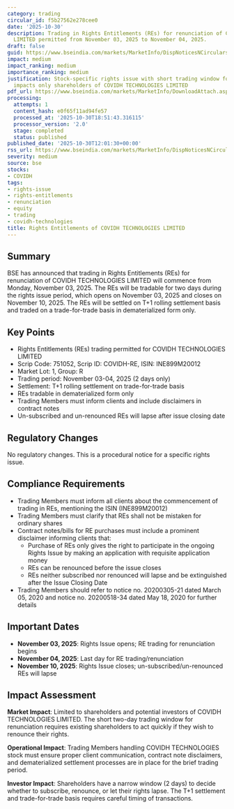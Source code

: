 ```yaml
---
category: trading
circular_id: f5b27562e278cee0
date: '2025-10-30'
description: Trading in Rights Entitlements (REs) for renunciation of COVIDH TECHNOLOGIES
  LIMITED permitted from November 03, 2025 to November 04, 2025.
draft: false
guid: https://www.bseindia.com/markets/MarketInfo/DispNoticesNCirculars.aspx?Noticeid={385F7A1B-B0E3-4B58-8F97-F5A31CA7F0DC}&noticeno=20251030-16&dt=10/30/2025&icount=16&totcount=63&flag=0
impact: medium
impact_ranking: medium
importance_ranking: medium
justification: Stock-specific rights issue with short trading window for renunciation;
  impacts only shareholders of COVIDH TECHNOLOGIES LIMITED
pdf_url: https://www.bseindia.com/markets/MarketInfo/DownloadAttach.aspx?id=20251030-16&attachedId=
processing:
  attempts: 1
  content_hash: e0f65f11ad94fe57
  processed_at: '2025-10-30T18:51:43.316115'
  processor_version: '2.0'
  stage: completed
  status: published
published_date: '2025-10-30T12:01:30+00:00'
rss_url: https://www.bseindia.com/markets/MarketInfo/DispNoticesNCirculars.aspx?Noticeid={385F7A1B-B0E3-4B58-8F97-F5A31CA7F0DC}&noticeno=20251030-16&dt=10/30/2025&icount=16&totcount=63&flag=0
severity: medium
source: bse
stocks:
- COVIDH
tags:
- rights-issue
- rights-entitlements
- renunciation
- equity
- trading
- covidh-technologies
title: Rights Entitlements of COVIDH TECHNOLOGIES LIMITED
---
```


## Summary

BSE has announced that trading in Rights Entitlements (REs) for renunciation of COVIDH TECHNOLOGIES LIMITED will commence from Monday, November 03, 2025. The REs will be tradable for two days during the rights issue period, which opens on November 03, 2025 and closes on November 10, 2025. The REs will be settled on T+1 rolling settlement basis and traded on a trade-for-trade basis in dematerialized form only.

## Key Points

- Rights Entitlements (REs) trading permitted for COVIDH TECHNOLOGIES LIMITED
- Scrip Code: 751052, Scrip ID: COVIDH-RE, ISIN: INE899M20012
- Market Lot: 1, Group: R
- Trading period: November 03-04, 2025 (2 days only)
- Settlement: T+1 rolling settlement on trade-for-trade basis
- REs tradable in dematerialized form only
- Trading Members must inform clients and include disclaimers in contract notes
- Un-subscribed and un-renounced REs will lapse after issue closing date

## Regulatory Changes

No regulatory changes. This is a procedural notice for a specific rights issue.

## Compliance Requirements

- Trading Members must inform all clients about the commencement of trading in REs, mentioning the ISIN (INE899M20012)
- Trading Members must clarify that REs shall not be mistaken for ordinary shares
- Contract notes/bills for RE purchases must include a prominent disclaimer informing clients that:
  - Purchase of REs only gives the right to participate in the ongoing Rights Issue by making an application with requisite application money
  - REs can be renounced before the issue closes
  - REs neither subscribed nor renounced will lapse and be extinguished after the Issue Closing Date
- Trading Members should refer to notice no. 20200305-21 dated March 05, 2020 and notice no. 20200518-34 dated May 18, 2020 for further details

## Important Dates

- **November 03, 2025**: Rights Issue opens; RE trading for renunciation begins
- **November 04, 2025**: Last day for RE trading/renunciation
- **November 10, 2025**: Rights Issue closes; un-subscribed/un-renounced REs will lapse

## Impact Assessment

**Market Impact**: Limited to shareholders and potential investors of COVIDH TECHNOLOGIES LIMITED. The short two-day trading window for renunciation requires existing shareholders to act quickly if they wish to renounce their rights.

**Operational Impact**: Trading Members handling COVIDH TECHNOLOGIES stock must ensure proper client communication, contract note disclaimers, and dematerialized settlement processes are in place for the brief trading period.

**Investor Impact**: Shareholders have a narrow window (2 days) to decide whether to subscribe, renounce, or let their rights lapse. The T+1 settlement and trade-for-trade basis requires careful timing of transactions.